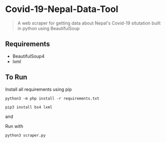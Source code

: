 # Covid-19-Nepal-Data-Tool
> A web scraper for getting data about Nepal's Covid-19 situtation built in python using BeautifulSoup 

## Requirements 
* BeautifulSoup4
* lxml

## To Run
Install all requirements using pip  


```
python3 -m php install -r requirements.txt
```

```
pip3 install bs4 lxml
```  

and  

Run with  

`python3 scraper.py`
